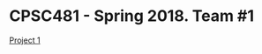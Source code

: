 # CPSC481 - Spring 2018. Team #1
[Project 1](https://soundeffect.github.io/CPSC481/project1 "Project 1 submission")
